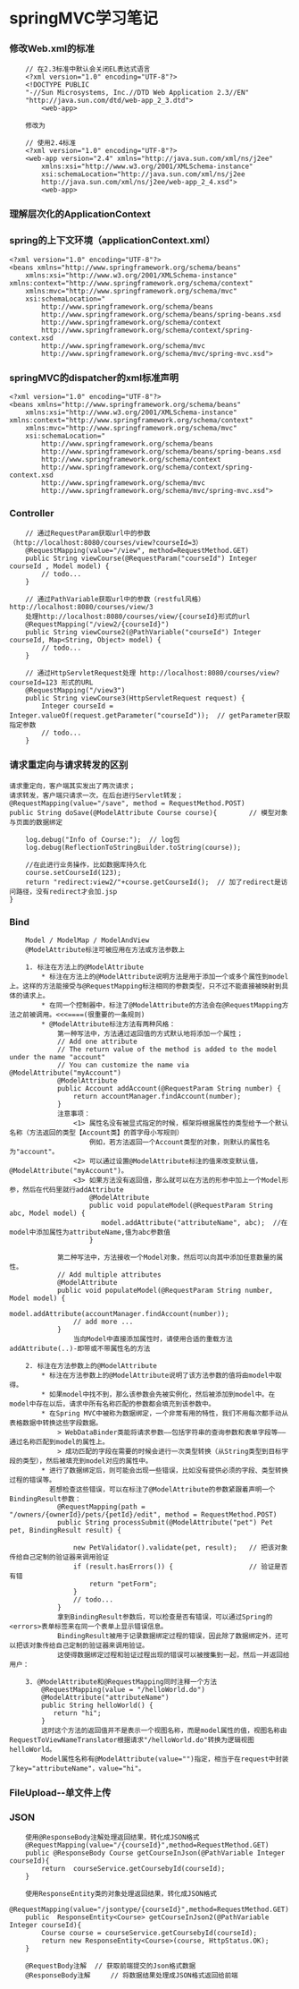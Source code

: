 # springMVC学习笔记

### 修改Web.xml的标准
```
	// 在2.3标准中默认会关闭EL表达式语言
	<?xml version="1.0" encoding="UTF-8"?>
	<!DOCTYPE PUBLIC 
	"-//Sun Microsystems, Inc.//DTD Web Application 2.3//EN"
	"http://java.sun.com/dtd/web-app_2_3.dtd">
		<web-app>

	修改为

	// 使用2.4标准
	<?xml version="1.0" encoding="UTF-8"?>
	<web-app version="2.4" xmlns="http://java.sun.com/xml/ns/j2ee"
		xmlns:xsi="http://www.w3.org/2001/XMLSchema-instance"
		xsi:schemaLocation="http://java.sun.com/xml/ns/j2ee 
		http://java.sun.com/xml/ns/j2ee/web-app_2_4.xsd">	
		<web-app>
```

### 理解层次化的ApplicationContext

### spring的上下文环境（applicationContext.xml）
	<?xml version="1.0" encoding="UTF-8"?>
	<beans xmlns="http://www.springframework.org/schema/beans"
		xmlns:xsi="http://www.w3.org/2001/XMLSchema-instance" xmlns:context="http://www.springframework.org/schema/context"
		xmlns:mvc="http://www.springframework.org/schema/mvc"
		xsi:schemaLocation="
	        http://www.springframework.org/schema/beans
	        http://www.springframework.org/schema/beans/spring-beans.xsd
	        http://www.springframework.org/schema/context 
	        http://www.springframework.org/schema/context/spring-context.xsd
	        http://www.springframework.org/schema/mvc
	        http://www.springframework.org/schema/mvc/spring-mvc.xsd">

### springMVC的dispatcher的xml标准声明
	<?xml version="1.0" encoding="UTF-8"?>
	<beans xmlns="http://www.springframework.org/schema/beans"
		xmlns:xsi="http://www.w3.org/2001/XMLSchema-instance" xmlns:context="http://www.springframework.org/schema/context"
		xmlns:mvc="http://www.springframework.org/schema/mvc"
		xsi:schemaLocation="
	        http://www.springframework.org/schema/beans
	        http://www.springframework.org/schema/beans/spring-beans.xsd
	        http://www.springframework.org/schema/context 
	        http://www.springframework.org/schema/context/spring-context.xsd
	        http://www.springframework.org/schema/mvc
	        http://www.springframework.org/schema/mvc/spring-mvc.xsd">

### Controller
```
	// 通过RequestParam获取url中的参数（http://localhost:8080/courses/view?courseId=3）
	@RequestMapping(value="/view", method=RequestMethod.GET)
	public String viewCourse(@RequestParam("courseId") Integer courseId , Model model) {
		// todo...
	}

	// 通过PathVariable获取url中的参数（restful风格） http://localhost:8080/courses/view/3
	处理http://localhost:8080/courses/view/{courseId}形式的url
	@RequestMapping("/view2/{courseId}")
	public String viewCourse2(@PathVariable("courseId") Integer courseId, Map<String, Object> model) {
		// todo...
	}

	// 通过HttpServletRequest处理 http://localhost:8080/courses/view?courseId=123 形式的URL
	@RequestMapping("/view3")
	public String viewCourse3(HttpServletRequest request) {
		Integer courseId = Integer.valueOf(request.getParameter("courseId"));  // getParameter获取指定参数
		// todo...
	}
```

### 请求重定向与请求转发的区别
	请求重定向，客户端其实发出了两次请求；
	请求转发，客户端只请求一次，在后台进行Servlet转发；
	@RequestMapping(value="/save", method = RequestMethod.POST)
	public String doSave(@ModelAttribute Course course){		// 模型对象与页面的数据绑定
		
		log.debug("Info of Course:");  // log包
		log.debug(ReflectionToStringBuilder.toString(course));
		
		//在此进行业务操作，比如数据库持久化
		course.setCourseId(123);
		return "redirect:view2/"+course.getCourseId();	// 加了redirect是访问路径，没有redirect才会加.jsp
	}

### Bind
```
	Model / ModelMap / ModelAndView
	@ModelAttribute标注可被应用在方法或方法参数上

	1. 标注在方法上的@ModelAttribute
		* 标注在方法上的@ModelAttribute说明方法是用于添加一个或多个属性到model上。这样的方法能接受与@RequestMapping标注相同的参数类型，只不过不能直接被映射到具体的请求上。
		* 在同一个控制器中，标注了@ModelAttribute的方法会在@RequestMapping方法之前被调用。<<<====(很重要的一条规则)
		* @ModelAttribute标注方法有两种风格：
			第一种写法中，方法通过返回值的方式默认地将添加一个属性；			
			// Add one attribute
			// The return value of the method is added to the model under the name "account"
			// You can customize the name via @ModelAttribute("myAccount")
			@ModelAttribute
			public Account addAccount(@RequestParam String number) {
			    return accountManager.findAccount(number);
			}
			注意事项：
				<1> 属性名没有被显式指定的时候，框架将根据属性的类型给予一个默认名称（方法返回的类型【Account类】的首字母小写规则）
				 	例如，若方法返回一个Account类型的对象，则默认的属性名为"account"。
				<2> 可以通过设置@ModelAttribute标注的值来改变默认值，@ModelAttribute("myAccount")。
				<3> 如果方法没有返回值，那么就可以在方法的形参中加上一个Model形参，然后在代码里就行addAttribute
				 	@ModelAttribute  
			        public void populateModel(@RequestParam String abc, Model model) {  
			           model.addAttribute("attributeName", abc);  //在model中添加属性为attributeName,值为abc参数值
			        } 

			第二种写法中，方法接收一个Model对象，然后可以向其中添加任意数量的属性。
			// Add multiple attributes
			@ModelAttribute
			public void populateModel(@RequestParam String number, Model model) {
			    model.addAttribute(accountManager.findAccount(number));
			    // add more ...
			}
				当向Model中直接添加属性时，请使用合适的重载方法addAttribute(..)-即带或不带属性名的方法

	2. 标注在方法参数上的@ModelAttribute
		* 标注在方法参数上的@ModelAttribute说明了该方法参数的值将由model中取得。
		* 如果model中找不到，那么该参数会先被实例化，然后被添加到model中。在model中存在以后，请求中所有名称匹配的参数都会填充到该参数中。
		* 在Spring MVC中被称为数据绑定，一个非常有用的特性，我们不用每次都手动从表格数据中转换这些字段数据。
			> WebDataBinder类能将请求参数——包括字符串的查询参数和表单字段等——通过名称匹配到model的属性上。
			> 成功匹配的字段在需要的时候会进行一次类型转换（从String类型到目标字段的类型），然后被填充到model对应的属性中。
		* 进行了数据绑定后，则可能会出现一些错误，比如没有提供必须的字段、类型转换过程的错误等。
		  若想检查这些错误，可以在标注了@ModelAttribute的参数紧跟着声明一个BindingResult参数：
			@RequestMapping(path = "/owners/{ownerId}/pets/{petId}/edit", method = RequestMethod.POST)
			public String processSubmit(@ModelAttribute("pet") Pet pet, BindingResult result) {

			    new PetValidator().validate(pet, result);  	// 把该对象传给自己定制的验证器来调用验证
			    if (result.hasErrors()) {					// 验证是否有错
			        return "petForm";
			    }
			    // todo...
			}
			拿到BindingResult参数后，可以检查是否有错误，可以通过Spring的<errors>表单标签来在同一个表单上显示错误信息。
			BindingResult被用于记录数据绑定过程的错误，因此除了数据绑定外，还可以把该对象传给自己定制的验证器来调用验证。
			这使得数据绑定过程和验证过程出现的错误可以被搜集到一起，然后一并返回给用户：

	3. @ModelAttribute和@RequestMapping同时注释一个方法
		@RequestMapping(value = "/helloWorld.do")  
        @ModelAttribute("attributeName")
        public String helloWorld() {  
           return "hi";  
        }  
        这时这个方法的返回值并不是表示一个视图名称，而是model属性的值，视图名称由RequestToViewNameTranslator根据请求"/helloWorld.do"转换为逻辑视图helloWorld。
    	Model属性名称有@ModelAttribute(value="")指定，相当于在request中封装了key="attributeName"，value="hi"。
```


### FileUpload--单文件上传

### JSON
```
	使用@ResponseBody注解处理返回结果，转化成JSON格式
	@RequestMapping(value="/{courseId}",method=RequestMethod.GET)
	public @ResponseBody Course getCourseInJson(@PathVariable Integer courseId){
		return  courseService.getCoursebyId(courseId);
	}

	使用ResponseEntity类的对象处理返回结果，转化成JSON格式
	@RequestMapping(value="/jsontype/{courseId}",method=RequestMethod.GET)
	public  ResponseEntity<Course> getCourseInJson2(@PathVariable Integer courseId){
		Course course = courseService.getCoursebyId(courseId);		
		return new ResponseEntity<Course>(course, HttpStatus.OK);
	}

	@RequestBody注解 	// 获取前端提交的Json格式数据
	@ResponseBody注解 	// 将数据结果处理成JSON格式返回给前端
```